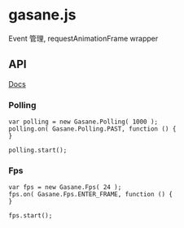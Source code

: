 # gasane.js
Event 管理, requestAnimationFrame wrapper

## API
[Docs](http://localhost:63342/gasane.js/docs/)

### Polling

    var polling = new Gasane.Polling( 1000 );
    polling.on( Gasane.Polling.PAST, function () {
    }
    
    polling.start();
    
### Fps

    var fps = new Gasane.Fps( 24 );
    fps.on( Gasane.Fps.ENTER_FRAME, function () {
    }
    
    fps.start();
